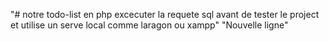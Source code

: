  "# notre todo-list en php excecuter la requete sql avant de tester le project et utilise un serve local comme laragon ou xampp" 
"Nouvelle ligne"